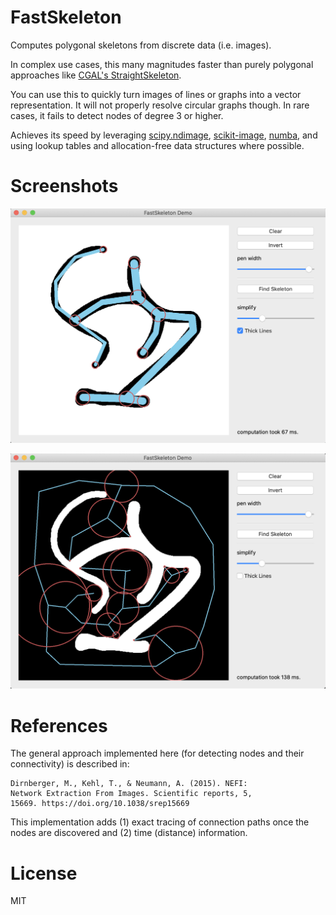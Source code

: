 # FastSkeleton

Computes polygonal skeletons from discrete data (i.e. images).

In complex use cases, this many magnitudes faster than purely
polygonal approaches like <a href="https://doc.cgal.org/latest/Straight_skeleton_2/index.html">CGAL's StraightSkeleton</a>.

You can use this to quickly turn images of lines or graphs into a
vector representation. It will not properly resolve circular graphs though. In rare cases, it
fails to detect nodes of degree 3 or higher.

Achieves its speed by leveraging <a href="https://docs.scipy.org/doc/scipy/reference/ndimage.html">scipy.ndimage</a>,
<a href="https://scikit-image.org/">scikit-image</a>, <a href="http://numba.pydata.org/">numba</a>, and using lookup
tables and allocation-free data structures where possible.

# Screenshots

![demo screenshot 1](docs/demo1.png)

![demo screenshot 2](docs/demo2.png)

# References

The general approach implemented here (for detecting nodes and
their connectivity) is described in:

```
Dirnberger, M., Kehl, T., & Neumann, A. (2015). NEFI:
Network Extraction From Images. Scientific reports, 5,
15669. https://doi.org/10.1038/srep15669
```

This implementation adds (1) exact tracing of connection paths
once the nodes are discovered and (2) time (distance) information.

# License

MIT
